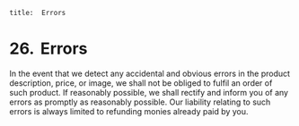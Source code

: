 ```meta
title:  Errors 
```
# 26.  Errors 

In the event that we detect any accidental and obvious errors in the product description, price, or image, we shall not be obliged to fulfil an order of such product. If reasonably possible, we shall rectify and inform you of any errors as promptly as reasonably possible. Our liability relating to such errors is always limited to refunding monies already paid by you. 